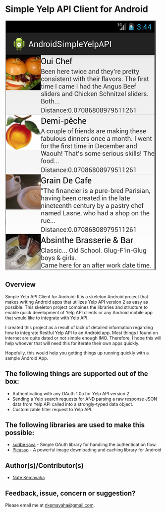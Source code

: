 # Simple Yelp API Client for Android

![Alt text](Android_apps_simpleYelpApi.PNG "Main App Screenshot")

## Overview
Simple Yelp API Client for Android:
It is a skeleton Android project that makes writing Android apps that utilizes Yelp API version 2 as easy as possible. 
This skeleton project combines the libraries and structure to enable quick development of Yelp API clients or any Android mobile app that would like to integrate with Yelp API.


I created this project as a result of lack of detailed information regarding how to integrate Restful Yelp API to an Android app.
Most things I found on internet are quite dated or not simple enough IMO. Therefore, I hope this will help whoever that will need this for iterate their own apps quickly.

Hopefully, this would help you getting things up running quickly with a sample Android App.


## The following things are supported out of the box:
 * Authenticating with any OAuth 1.0a for Yelp API version 2
 * Sending a Yelp search requests for AND parsing a raw response JSON data from Yelp API called into a strongly-typed data object.
 * Customizable filter request to Yelp API.


## The following libraries are used to make this possible:
 * [scribe-java](https://github.com/fernandezpablo85/scribe-java) - Simple OAuth library for handling the authentication flow.
 * [Picasso](https://github.com/square/picasso) - A powerful image downloading and caching library for Android
 

## Author(s)/Contributor(s)
* [Nate Kemavaha](https://github.com/boyserk84/)


## Feedback, issue, concern or suggestion?
Please email me at [nkemavaha@gmail.com](mailto:nkemavaha@gmail.com).

